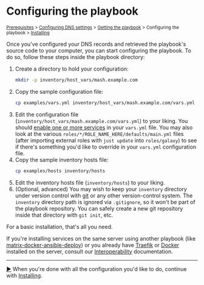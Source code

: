 <!--
SPDX-FileCopyrightText: 2018 - 2025 Slavi Pantaleev
SPDX-FileCopyrightText: 2018 - 2024 MDAD project contributors
SPDX-FileCopyrightText: 2020 Sabine Laszakovits
SPDX-FileCopyrightText: 2021 Cody Neiman
SPDX-FileCopyrightText: 2021 Matthew Cengia
SPDX-FileCopyrightText: 2021 Toni Spets
SPDX-FileCopyrightText: 2022 Julian Foad
SPDX-FileCopyrightText: 2022 Vladimir Panteleev
SPDX-FileCopyrightText: 2022 - 2023 Julian-Samuel Gebühr
SPDX-FileCopyrightText: 2023 MASH project contributors
SPDX-FileCopyrightText: 2023 Shreyas Ajjarapu
SPDX-FileCopyrightText: 2023 Nikita Chernyi
SPDX-FileCopyrightText: 2024 - 2025 Suguru Hirahara

SPDX-License-Identifier: AGPL-3.0-or-later
-->

# Configuring the playbook

<sup>[Prerequisites](prerequisites.md) > [Configuring DNS settings](configuring-dns.md) > [Getting the playbook](getting-the-playbook.md) > Configuring the playbook > [Installing](installing.md)</sup>

Once you've configured your DNS records and retrieved the playbook's source code to your computer, you can start configuring the playbook. To do so, follow these steps inside the playbook directory:

1. Create a directory to hold your configuration:
	```sh
	mkdir -p inventory/host_vars/mash.example.com
	```
2. Copy the sample configuration file:
	```sh
	cp examples/vars.yml inventory/host_vars/mash.example.com/vars.yml
	```
3. Edit the configuration file (`inventory/host_vars/mash.example.com/vars.yml`) to your liking. You should [enable one or more services](supported-services.md) in your `vars.yml` file. You may also look at the various `roles/*/ROLE_NAME_HERE/defaults/main.yml` files (after importing external roles with `just update` into `roles/galaxy`) to see if there's something you'd like to override in your `vars.yml` configuration file.
4. Copy the sample inventory hosts file:
	```sh
	cp examples/hosts inventory/hosts
	```
5. Edit the inventory hosts file (`inventory/hosts`) to your liking.
6. (Optional, advanced) You may wish to keep your `inventory` directory under version control with [git](https://git-scm.com/) or any other version-control system. The `inventory` directory path is ignored via `.gitignore`, so it won't be part of the playbook repository. You can safely create a new git repository inside that directory with `git init`, etc.

For a basic installation, that's all you need.

If you're installing services on the same server using another playbook (like [matrix-docker-ansible-deploy](https://github.com/spantaleev/matrix-docker-ansible-deploy)) or you already have [Traefik](./services/traefik.md) or [Docker](./services/docker.md) installed on the server, consult our [Interoperability](./interoperability.md) documentation.

---

[▶️](installing.md) When you're done with all the configuration you'd like to do, continue with [Installing](installing.md).
